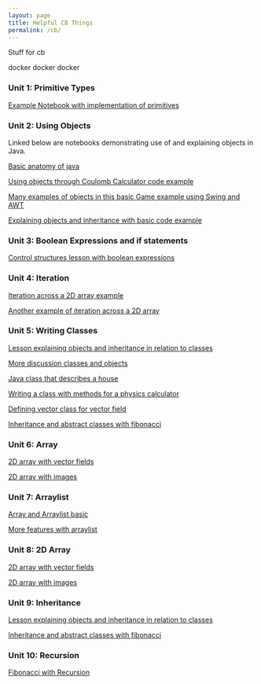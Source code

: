 ```yaml
---
layout: page
title: Helpful CB Things
permalink: /cb/
---
```


Stuff for cb

docker docker docker

### Unit 1: Primitive Types

[Example Notebook with implementation of primitives](https://ad1616.github.io/ADfastpages/java/2022/08/24/CoulombLaw.html)

### Unit 2: Using Objects

Linked below are notebooks demonstrating use of and explaining objects in Java.

[Basic anatomy of java](https://ad1616.github.io/ADfastpages/java/2022/08/19/JavaAnatomy.html)

[Using objects through Coulomb Calculator code example](https://ad1616.github.io/ADfastpages/java/2022/08/24/CoulombLaw.html)

[Many examples of objects in this basic Game example using Swing and AWT](https://ad1616.github.io/ADfastpages/java/2022/09/03/JavaGame.html)

[Explaining objects and inheritance with basic code example](https://ad1616.github.io/ADfastpages/2022/09/04/Objects+Inheritance.html)

### Unit 3: Boolean Expressions and if statements

[Control structures lesson with boolean expressions](https://ad1616.github.io/ADfastpages/java/2022/09/07/ControlStructures.html)

### Unit 4: Iteration

[Iteration across a 2D array example](https://ad1616.github.io/ADfastpages/java/2022/09/16/monkeys.html)

[Another example of iteration across a 2D array](https://ad1616.github.io/ADfastpages/java/2022/10/02/images.html)

### Unit 5: Writing Classes

[Lesson explaining objects and inheritance in relation to classes](https://ad1616.github.io/ADfastpages/java/2022/09/04/Objects+Inheritance.html)

[More discussion classes and objects](https://ad1616.github.io/ADfastpages/java/2022/08/19/JavaAnatomy.html)

[Java class that describes a house](https://ad1616.github.io/ADfastpages/java/2022/08/21/JavaHouse.html)

[Writing a class with methods for a physics calculator](https://ad1616.github.io/ADfastpages/java/2022/08/24/CoulombLaw.html)

[Defining vector class for vector field](https://ad1616.github.io/ADfastpages/java/2022/09/14/VectorFields.html)

[Inheritance and abstract classes with fibonacci](https://ad1616.github.io/ADfastpages/java/2022/09/23/Fibonacci.html)

### Unit 6: Array

[2D array with vector fields](https://ad1616.github.io/ADfastpages/java/2022/09/14/VectorFields.html)

[2D array with images](https://ad1616.github.io/ADfastpages/java/2022/10/02/images.html)


### Unit 7: Arraylist

[Array and Arraylist basic](https://ad1616.github.io/ADfastpages/java/2022/10/09/ArrayList.html)

[More features with arraylist](https://nathanshih04.github.io/NathanFP/2022/10/06/nathan-arraylist.html)

### Unit 8: 2D Array

[2D array with vector fields](https://ad1616.github.io/ADfastpages/java/2022/09/14/VectorFields.html)

[2D array with images](https://ad1616.github.io/ADfastpages/java/2022/10/02/images.html)

### Unit 9: Inheritance

[Lesson explaining objects and inheritance in relation to classes](https://ad1616.github.io/ADfastpages/java/2022/09/04/Objects+Inheritance.html)

[Inheritance and abstract classes with fibonacci](https://ad1616.github.io/ADfastpages/java/2022/09/23/Fibonacci.html)

### Unit 10: Recursion

[Fibonacci with Recursion](https://ad1616.github.io/ADfastpages/java/2022/09/23/Fibonacci.html#Class-with-recursion)
